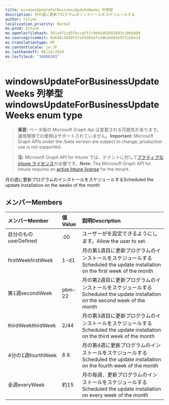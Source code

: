 ```yaml
---
title: windowsUpdateForBusinessUpdateWeeks 列挙型
description: 月の週に更新プログラムのインストールをスケジュールする
author: rolyon
localization_priority: Normal
ms.prod: Intune
ms.openlocfilehash: 591a471c05fbccaf57c9ebb363503663c28bbd94
ms.sourcegitcommit: 0a62bc5849f27a55d83efce9b3eb01b9711bbe1d
ms.translationtype: MT
ms.contentlocale: ja-JP
ms.lasthandoff: 06/14/2019
ms.locfileid: "34986383"
---
```

# <a name="windowsupdateforbusinessupdateweeks-enum-type"></a><span data-ttu-id="682fb-103">windowsUpdateForBusinessUpdateWeeks 列挙型</span><span class="sxs-lookup"><span data-stu-id="682fb-103">windowsUpdateForBusinessUpdateWeeks enum type</span></span>

> <span data-ttu-id="682fb-104">**重要:** ベータ版の Microsoft Graph Api は変更される可能性があります。運用環境での使用はサポートされていません。</span><span class="sxs-lookup"><span data-stu-id="682fb-104">**Important:** Microsoft Graph APIs under the /beta version are subject to change; production use is not supported.</span></span>

> <span data-ttu-id="682fb-105">**注:** Microsoft Graph API for Intune では、テナントに対して[アクティブな intune ライセンス](https://go.microsoft.com/fwlink/?linkid=839381)が必要です。</span><span class="sxs-lookup"><span data-stu-id="682fb-105">**Note:** The Microsoft Graph API for Intune requires an [active Intune license](https://go.microsoft.com/fwlink/?linkid=839381) for the tenant.</span></span>

<span data-ttu-id="682fb-106">月の週に更新プログラムのインストールをスケジュールする</span><span class="sxs-lookup"><span data-stu-id="682fb-106">Scheduled the update installation on the weeks of the month</span></span>

## <a name="members"></a><span data-ttu-id="682fb-107">メンバー</span><span class="sxs-lookup"><span data-stu-id="682fb-107">Members</span></span>
|<span data-ttu-id="682fb-108">メンバー</span><span class="sxs-lookup"><span data-stu-id="682fb-108">Member</span></span>|<span data-ttu-id="682fb-109">値</span><span class="sxs-lookup"><span data-stu-id="682fb-109">Value</span></span>|<span data-ttu-id="682fb-110">説明</span><span class="sxs-lookup"><span data-stu-id="682fb-110">Description</span></span>|
|:---|:---|:---|
|<span data-ttu-id="682fb-111">自分のもの</span><span class="sxs-lookup"><span data-stu-id="682fb-111">userDefined</span></span>|<span data-ttu-id="682fb-112">.0</span><span class="sxs-lookup"><span data-stu-id="682fb-112">0</span></span>|<span data-ttu-id="682fb-113">ユーザーがを設定できるようにします。</span><span class="sxs-lookup"><span data-stu-id="682fb-113">Allow the user to set.</span></span>|
|<span data-ttu-id="682fb-114">firstWeek</span><span class="sxs-lookup"><span data-stu-id="682fb-114">firstWeek</span></span>|<span data-ttu-id="682fb-115">1-d</span><span class="sxs-lookup"><span data-stu-id="682fb-115">1</span></span>|<span data-ttu-id="682fb-116">月の第1週目に更新プログラムのインストールをスケジュールする</span><span class="sxs-lookup"><span data-stu-id="682fb-116">Scheduled the update installation on the first week of the month</span></span>|
|<span data-ttu-id="682fb-117">第1週</span><span class="sxs-lookup"><span data-stu-id="682fb-117">secondWeek</span></span>|<span data-ttu-id="682fb-118">pbm-2</span><span class="sxs-lookup"><span data-stu-id="682fb-118">2</span></span>|<span data-ttu-id="682fb-119">月の第2週目に更新プログラムのインストールをスケジュールする</span><span class="sxs-lookup"><span data-stu-id="682fb-119">Scheduled the update installation on the second week of the month</span></span>|
|<span data-ttu-id="682fb-120">thirdWeek</span><span class="sxs-lookup"><span data-stu-id="682fb-120">thirdWeek</span></span>|<span data-ttu-id="682fb-121">2/4</span><span class="sxs-lookup"><span data-stu-id="682fb-121">4</span></span>|<span data-ttu-id="682fb-122">月の第3週目に更新プログラムのインストールをスケジュールする</span><span class="sxs-lookup"><span data-stu-id="682fb-122">Scheduled the update installation on the third week of the month</span></span>|
|<span data-ttu-id="682fb-123">4分の1週</span><span class="sxs-lookup"><span data-stu-id="682fb-123">fourthWeek</span></span>|<span data-ttu-id="682fb-124">8 </span><span class="sxs-lookup"><span data-stu-id="682fb-124">8</span></span>|<span data-ttu-id="682fb-125">月の第4週に更新プログラムのインストールをスケジュールする</span><span class="sxs-lookup"><span data-stu-id="682fb-125">Scheduled the update installation on the fourth week of the month</span></span>|
|<span data-ttu-id="682fb-126">全週</span><span class="sxs-lookup"><span data-stu-id="682fb-126">everyWeek</span></span>|<span data-ttu-id="682fb-127">約</span><span class="sxs-lookup"><span data-stu-id="682fb-127">15</span></span>|<span data-ttu-id="682fb-128">月の毎週、更新プログラムのインストールをスケジュールする</span><span class="sxs-lookup"><span data-stu-id="682fb-128">Scheduled the update installation on every week of the month</span></span>|





